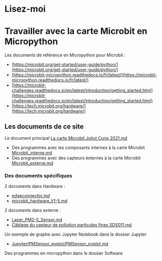 Lisez-moi
=========

Travailler avec la carte Microbit en Micropython
================================================

Les documents de référence en Micropython pour Microbit :

 - [https://microbit.org/get-started/user-guide/python/](https://microbit.org/get-started/user-guide/python/)
 - [https://microbit-micropython.readthedocs.io/fr/latest/](https://microbit-micropython.readthedocs.io/fr/latest/)
 - [https://microbit-challenges.readthedocs.io/en/latest/introduction/getting_started.html](https://microbit-challenges.readthedocs.io/en/latest/introduction/getting_started.html)
 - [https://tech.microbit.org/hardware/](https://tech.microbit.org/hardware/)


Les documents de ce site
------------------------

Le document principal [La carte Microbit Joliot Curie 2021.md](La-carte-Microbit-Joliot-Curie-2021.md)

- Des programmes avec les composants internes à la carte Microbit [Microbit_interne.md](Microbit_interne.md)
- Des programmes avec des capteurs externes à la carte Microbit [Microbit_externe.md](Microbit_externe.md)

### Des documents spécifiques

2 documents dans Hardware :

 - [edgeconnector.md](Hardware/edgeconnector.md)
 - [microbit_hardware_V1-5.md](Hardware/microbit_hardware_V1-5.md])

2 documents dans externe :

 - [Laser_PM2-5_Sensor.md](Externe/Laser_PM2-5_Sensor.md)
 - [Câblage du capteur de pollution particules fines SDS011.md](Externe/Câblage-du-capteur-de-pollution-particules-fines-SDS011.md)

Un exemple de graphe avec Jupyter Notebook dans le dossier Jupyter

 - [Jupyter/PMSensor_pyplot/PMSensor_pyplot.md](Jupyter/PMSensor_pyplot/PMSensor_pyplot.md)

Des programmes en micropython dans le dossier Software
